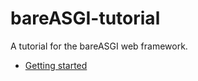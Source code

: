 # bareASGI-tutorial

A tutorial for the bareASGI web framework.

* [Getting started](docs/getting-started.md)
